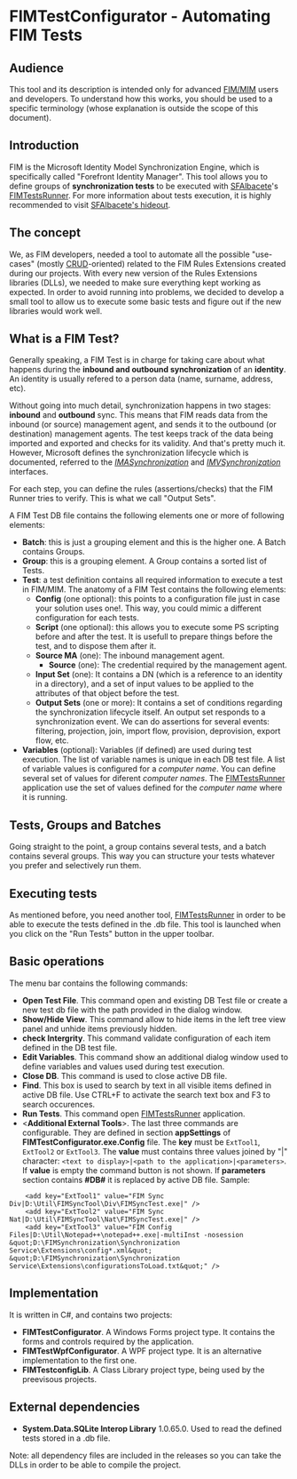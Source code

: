 # FIMTestConfigurator - Automating FIM Tests

## Audience
This tool and its description is intended only for advanced [FIM/MIM](https://en.wikipedia.org/wiki/Forefront_Identity_Manager) users and developers. To understand how this works, you should be used to a specific terminology (whose explanation is outside the scope of this document).

## Introduction
FIM is the Microsoft Identity Model Synchronization Engine, which is specifically called "Forefront Identity Manager".
This tool allows you to define groups of **synchronization tests** to be executed with [SFAlbacete](https://github.com/sfalbacete)'s [FIMTestsRunner](https://github.com/sfalbacete/FIMTestsRunner). For more information about tests execution, it is highly recommended to visit [SFAlbacete's hideout](https://github.com/sfalbacete).

## The concept
We, as FIM developers, needed a tool to automate all the possible "use-cases" (mostly [CRUD](https://en.wikipedia.org/wiki/Create,_read,_update_and_delete)-oriented) related to the FIM Rules Extensions created during our projects. With every new version of the Rules Extensions libraries (DLLs), we needed to make sure everything kept working as expected. In order to avoid running into problems, we decided to develop a small tool to allow us to execute some basic tests and figure out if the new libraries would work well.

## What is a FIM Test?
Generally speaking, a FIM Test is in charge for taking care about what happens during the **inbound and outbound synchronization** of an **identity**. An identity is usually refered to a person data (name, surname, address, etc).

Without going into much detail, synchronization happens in two stages: **inbound** and **outbound** sync. This means that FIM reads data from the inbound (or source) management agent, and sends it to the outbound (or destination) management agents. The test keeps track of the data being imported and exported and checks for its validity. And that's pretty much it.
However, Microsoft defines the synchronization lifecycle which is documented, referred to the [*IMASynchronization*](https://docs.microsoft.com/en-us/previous-versions/windows/desktop/identity-lifecycle-manager/ms696509(v%3Dvs.85)) and [*IMVSynchronization*](https://docs.microsoft.com/en-us/previous-versions/windows/desktop/identity-lifecycle-manager/ms696525(v%3Dvs.85)) interfaces.

For each step, you can define the rules (assertions/checks) that the FIM Runner tries to verify. This is what we call "Output Sets".

A FIM Test DB file contains the following elements one or more of following elements:
- **Batch**: this is just a grouping element and this is the higher one. A Batch contains Groups.
- **Group**: this is a grouping element. A Group contains a sorted list of Tests.
- **Test**: a test definition contains all required information to execute a test in FIM/MIM. The anatomy of a FIM Test contains the following elements: 
  - **Config** (one optional): this points to a configuration file just in case your solution uses one!. This way, you could mimic a different configuration for each tests.
  - **Script** (one optional): this allows you to execute some PS scripting before and after the test. It is usefull to prepare things before the test, and to dispose them after it.
  - **Source MA** (one): The inbound management agent.
    - **Source** (one): The credential required by the management agent.
  - **Input Set** (one): It contains a DN (which is a reference to an identity in a directory), and a set of input values to be applied to the attributes of that object before the test.
  - **Output Sets** (one or more): It contains a set of conditions regarding the synchronization lifecycle itself. An output set responds to a synchronization event. We can do assertions for several events: filtering, projection, join, import flow, provision, deprovision, export flow, etc.
- **Variables** (optional): Variables (if defined) are used during test execution. The list of variable names is unique in each DB test file. A list of variable values is configured for a *computer name*. You can define several set of values for diferent *computer names*. The [FIMTestsRunner](https://github.com/sfalbacete/FIMTestsRunner) application use the set of values defined for the *computer name* where it is running.
## Tests, Groups and Batches
Going straight to the point, a group contains several tests, and a batch contains several groups. This way you can structure your tests whatever you prefer and selectively run them.

## Executing tests
As mentioned before, you need another tool, [FIMTestsRunner](https://github.com/sfalbacete/FIMTestsRunner) in order to be able to execute the tests defined in the .db file.
This tool is launched when you click on the "Run Tests" button in the upper toolbar.

## Basic operations
The menu bar contains the following commands:
- **Open Test File**. This command open and existing DB Test file or create a new test db file with the path provided in the dialog window.
- **Show/Hide View**. This command allow to hide items in the left tree view panel and unhide items previously hidden.
- **check Intergrity**. This command validate configuration of each item defined in the DB test file. 
- **Edit Variables**. This command show an additional dialog window used to define variables and values used during test execution.
- **Close DB**. This command is used to close active DB file. 
- **Find**. This box is used to search by text in all visible items defined in active DB file. Use CTRL+F to activate the search text box and F3 to search occurences.
- **Run Tests**. This command open [FIMTestsRunner](https://github.com/sfalbacete/FIMTestsRunner) application.
- <**Additional External Tools**>. The last three commands are configurable. They are defined in section **appSettings** of **FIMTestConfigurator.exe.Config** file. The **key** must be `ExtTool1`, `ExtTool2` or `ExtTool3`. The **value** must contains three values joined by "|" character: `<text to display>|<path to the application>|<parameters>`. If **value** is empty the command button is not shown. If **parameters** section contains **#DB#** it is replaced by active DB file. Sample:
```
    <add key="ExtTool1" value="FIM Sync Div|D:\Util\FIMSyncTool\Div\FIMSyncTest.exe|" />
    <add key="ExtTool2" value="FIM Sync Nat|D:\Util\FIMSyncTool\Nat\FIMSyncTest.exe|" />
    <add key="ExtTool3" value="FIM Config Files|D:\Util\Notepad++\notepad++.exe|-multiInst -nosession &quot;D:\FIMSynchronization\Synchronization Service\Extensions\config*.xml&quot;  &quot;D:\FIMSynchronization\Synchronization Service\Extensions\configurationsToLoad.txt&quot;" />
 ```


## Implementation
It is written in C#, and contains two projects:
- **FIMTestConfigurator**. A Windows Forms project type. It contains the  forms and controls required by the application.
- **FIMTestWpfConfigurator**. A WPF project type. It is an alternative implementation to the first one.
- **FIMTestconfigLib**. A Class Library project type, being used by the preevisous projects.

## External dependencies
- **System.Data.SQLite Interop Library** 1.0.65.0. Used to read the defined tests stored in a .db file.

Note: all dependency files are included in the releases so you can take the DLLs in order to be able to compile the project.
